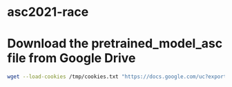 # asc2021-race

# Download the pretrained_model_asc file from Google Drive

```sh
wget --load-cookies /tmp/cookies.txt "https://docs.google.com/uc?export=download&confirm=$(wget --quiet --save-cookies /tmp/cookies.txt --keep-session-cookies --no-check-certificate 'https://docs.google.com/uc?export=download&id=1a9Rxu7sn2vJo91XqFWHCe-HucdFnA03Z' -O- | sed -rn 's/.*confirm=([0-9A-Za-z_]+).*/\1\n/p')&id=1a9Rxu7sn2vJo91XqFWHCe-HucdFnA03Z" -O pretrained_model_asc.tar.gz && rm -rf /tmp/cookies.txt
```
